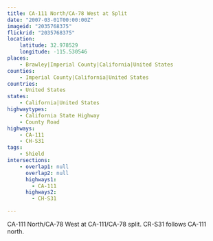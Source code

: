```yaml
---
title: CA-111 North/CA-78 West at Split
date: "2007-03-01T00:00:00Z"
imageid: "2035768375"
flickrid: "2035768375"
location:
    latitude: 32.978529
    longitude: -115.530546
places:
    - Brawley|Imperial County|California|United States
counties:
    - Imperial County|California|United States
countries:
    - United States
states:
    - California|United States
highwaytypes:
    - California State Highway
    - County Road
highways:
    - CA-111
    - CH-S31
tags:
    - Shield
intersections:
    - overlap1: null
      overlap2: null
      highways1:
        - CA-111
      highways2:
        - CH-S31

---
```

CA-111 North/CA-78 West at CA-111/CA-78 split.  CR-S31 follows CA-111 north.